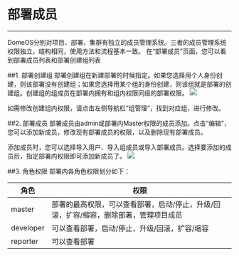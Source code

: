 # 部署成员
---
DomeOS分别对项目、部署、集群有独立的成员管理系统。三者的成员管理系统权限独立，结构相同，使用方法和流程基本一致。
在“部署成员”页面，您可以看到部署成员列表和部署创建组列表

##1. 部署创建组
部署创建组在新建部署的时候指定。如果您选择用个人身份创建，则该部署没有创建组；如果您选择用某个组的身份创建，则该组就是部署的创建组。创建组的组成员在部署内拥有和组内权限同级的部署权限。
![](http://881471b33d4f9.cdn.sohucs.com/q_mini/newproject38.jpg)

如需修改创建组内权限，请点击左侧导航栏“组管理”，找到对应组，进行修改。

##2. 部署成员
部署成员由admin或部署内Master权限的成员添加。点击“编辑”，您可以添加新成员，修改现有部署成员的权限，以及删除现有部署成员。

添加成员时，您可以选择导入用户、导入组成员或导入部署成员。选择要添加的成员后，指定部署内权限即可添加新成员了。
![](http://881471b33d4f9.cdn.sohucs.com/q_mini/newproject39.jpg)

##3. 角色权限
部署内各角色权限划分如下：

| 角色 |权限 |
| -- | -- |
| master | 部署的最高权限，可以查看部署，启动/停止，升级/回滚，扩容/缩容，删除部署，管理项目成员 |
| developer | 可以查看部署，启动/停止，升级/回滚，扩容/缩容 |
| reporter | 可以查看部署|
